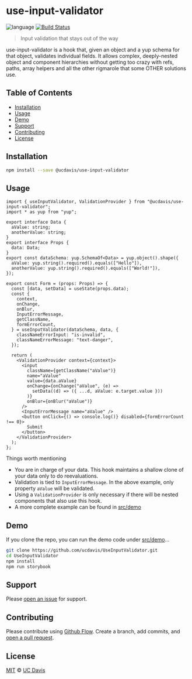 # use-input-validator

![language](https://img.shields.io/badge/language-typescript-blue.svg)
[![Build Status](https://dev.azure.com/ucdavis/UseInputValidator/_apis/build/status/ucdavis.UseInputValidator?branchName=main)](https://dev.azure.com/ucdavis/UseInputValidator/_build/latest?definitionId=27&branchName=main)

> Input validation that stays out of the way

use-input-validator is a hook that, given an object and a yup schema for that object, validates individual fields. It allows complex, deeply-nested object and component hierarchies without getting too crazy with refs, paths, array helpers and all the other rigmarole that some OTHER solutions use.

## Table of Contents

  - [Installation](#installation)
  - [Usage](#usage)
  - [Demo](#demo)
  - [Support](#support)
  - [Contributing](#contributing)
  - [License](#license)

## Installation

```sh
npm install --save @ucdavis/use-input-validator
```

## Usage

```tsx
import { useInputValidator, ValidationProvider } from "@ucdavis/use-input-validator";
import * as yup from "yup";

export interface Data {
  aValue: string;
  anotherValue: string;
}
export interface Props {
  data: Data;
}
export const dataSchema: yup.SchemaOf<Data> = yup.object().shape({
  aValue: yup.string().required().equals(["Hello"]),
  anotherValue: yup.string().required().equals(["World!"]),
});

export const Form = (props: Props) => {
  const [data, setData] = useState(props.data);
  const {
    context,
    onChange,
    onBlur,
    InputErrorMessage,
    getClassName,
    formErrorCount,
  } = useInputValidator(dataSchema, data, {
    classNameErrorInput: "is-invalid",
    classNameErrorMessage: "text-danger",
  });

  return (
    <ValidationProvider context={context}>
      <input
        className={getClassName("aValue")}
        name="aValue"
        value={data.aValue}
        onChange={onChange("aValue", (e) =>
          setData((d) => ({ ...d, aValue: e.target.value }))
        )}
        onBlur={onBlur("aValue")}
      />
      <InputErrorMessage name="aValue" />
      <button onClick={() => console.log()} disabled={formErrorCount !== 0}>
        Submit
      </button>
    </ValidationProvider>
  );
};
```

Things worth mentioning

- You are in charge of your data. This hook maintains a shallow clone of your data only to do reevaluations.
- Validation is tied to `InputErrorMessage`. In the above example, only property `aValue` will be validated.
- Using a `ValidationProvider` is only necessary if there will be nested components that also use this hook.
- A more complete example can be found in [src/demo](./src/demo)

## Demo

If you clone the repo, you can run the demo code under [src/demo](./src/demo)...

```sh
git clone https://github.com/ucdavis/UseInputValidator.git
cd UseInputValidator
npm install
npm run storybook
```

## Support

Please [open an issue](https://github.com/ucdavis/UseInputValidator/issues/new) for support.

## Contributing

Please contribute using [Github Flow](https://guides.github.com/introduction/flow/). Create a branch, add commits, and [open a pull request](https://github.com/ucdavis/UseInputValidator/compare/).

## License

[MIT](LICENSE) © [UC Davis](https://github.com/ucdavis)
